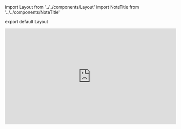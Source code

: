 import Layout from '../../components/Layout'
import NoteTitle from '../../components/NoteTitle'

export default Layout

<NoteTitle date="2016-01-05" title="Skip Tracer" />

<iframe className="mb4" width="560" height="315" src="https://www.youtube.com/embed/BhHTWA6wjvk" frameBorder="0" allowFullScreen></iframe>
